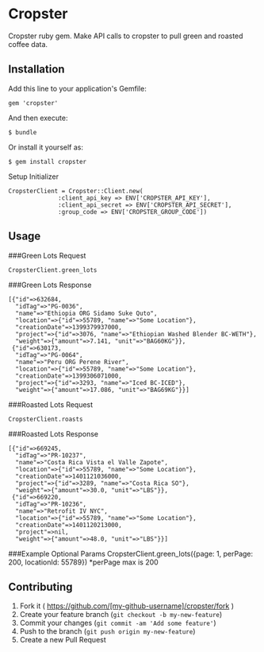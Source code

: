 # Cropster
Cropster ruby gem. Make API calls to cropster to pull green and roasted coffee data.

## Installation

Add this line to your application's Gemfile:

    gem 'cropster'

And then execute:

    $ bundle

Or install it yourself as:

    $ gem install cropster

Setup Initializer

    CropsterClient = Cropster::Client.new(
                  :client_api_key => ENV['CROPSTER_API_KEY'],
                  :client_api_secret => ENV['CROPSTER_API_SECRET'],
                  :group_code => ENV['CROPSTER_GROUP_CODE'])


## Usage

###Green Lots Request

    CropsterClient.green_lots

###Green Lots Response

    [{"id"=>632684,
      "idTag"=>"PG-0036",
      "name"=>"Ethiopia ORG Sidamo Suke Quto",
      "location"=>{"id"=>55789, "name"=>"Some Location"},
      "creationDate"=>1399379937000,
      "project"=>{"id"=>3076, "name"=>"Ethiopian Washed Blender BC-WETH"},
      "weight"=>{"amount"=>7.141, "unit"=>"BAG60KG"}},
     {"id"=>630173,
      "idTag"=>"PG-0064",
      "name"=>"Peru ORG Perene River",
      "location"=>{"id"=>55789, "name"=>"Some Location"},
      "creationDate"=>1399306071000,
      "project"=>{"id"=>3293, "name"=>"Iced BC-ICED"},
      "weight"=>{"amount"=>17.086, "unit"=>"BAG69KG"}}]

###Roasted Lots Request

    CropsterClient.roasts

###Roasted Lots Response

    [{"id"=>669245,
      "idTag"=>"PR-10237",
      "name"=>"Costa Rica Vista el Valle Zapote",
      "location"=>{"id"=>55789, "name"=>"Some Location"},
      "creationDate"=>1401121036000,
      "project"=>{"id"=>3289, "name"=>"Costa Rica SO"},
      "weight"=>{"amount"=>30.0, "unit"=>"LBS"}},
     {"id"=>669220,
      "idTag"=>"PR-10236",
      "name"=>"Retrofit IV NYC",
      "location"=>{"id"=>55789, "name"=>"Some Location"},
      "creationDate"=>1401120213000,
      "project"=>nil,
      "weight"=>{"amount"=>48.0, "unit"=>"LBS"}}]

###Example Optional Params
    CropsterClient.green_lots({page: 1, perPage: 200, locationId: 55789})
*perPage max is 200

## Contributing

1. Fork it ( https://github.com/[my-github-username]/cropster/fork )
2. Create your feature branch (`git checkout -b my-new-feature`)
3. Commit your changes (`git commit -am 'Add some feature'`)
4. Push to the branch (`git push origin my-new-feature`)
5. Create a new Pull Request
